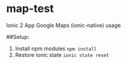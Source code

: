# map-test
Ionic 2 App Google Maps (ionic-native) usage

##Setup:
1. Install npm modules `npm install`
2. Restore ionic state `ionic state reset`
